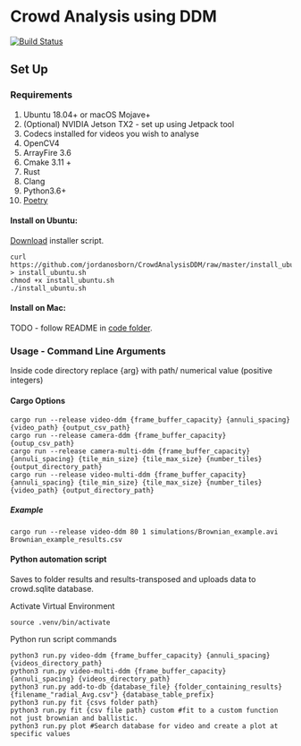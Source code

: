 # Crowd Analysis using DDM

[![Build Status](https://travis-ci.com/jordanosborn/MastersProject.svg?token=2eJkyoJzDLeBMdiGDz2x&branch=master)](https://travis-ci.com/jordanosborn/MastersProject)
## Set Up
### Requirements
1. Ubuntu 18.04+ or macOS Mojave+
1. (Optional) NVIDIA Jetson TX2 - set up using Jetpack tool
1. Codecs installed for videos you wish to analyse
1. OpenCV4
1. ArrayFire 3.6
1. Cmake 3.11 +
1. Rust
1. Clang
1. Python3.6+
1. [Poetry](https://github.com/sdispater/poetry)
#### Install on Ubuntu:
[Download](https://github.com/jordanosborn/CrowdAnalysisDDM/raw/master/install_ubuntu.sh) installer script.

    curl https://github.com/jordanosborn/CrowdAnalysisDDM/raw/master/install_ubuntu.sh > install_ubuntu.sh 
    chmod +x install_ubuntu.sh
    ./install_ubuntu.sh
#### Install on Mac:
TODO - follow README in [code folder](code/README.md).
### Usage - Command Line Arguments

Inside code directory replace {arg} with path/ numerical value (positive integers)

#### Cargo Options
    cargo run --release video-ddm {frame_buffer_capacity} {annuli_spacing} {video_path} {output_csv_path}
    cargo run --release camera-ddm {frame_buffer_capacity} {outup_csv_path}
    cargo run --release camera-multi-ddm {frame_buffer_capacity} {annuli_spacing} {tile_min_size} {tile_max_size} {number_tiles} {output_directory_path}
    cargo run --release video-multi-ddm {frame_buffer_capacity} {annuli_spacing} {tile_min_size} {tile_max_size} {number_tiles} {video_path} {output_directory_path}

##### Example

    cargo run --release video-ddm 80 1 simulations/Brownian_example.avi Brownian_example_results.csv

#### Python automation script
Saves to folder results and results-transposed and uploads data to crowd.sqlite database.

Activate Virtual Environment

    source .venv/bin/activate

Python run script commands

    python3 run.py video-ddm {frame_buffer_capacity} {annuli_spacing} {videos_directory_path}
    python3 run.py video-multi-ddm {frame_buffer_capacity} {annuli_spacing} {videos_directory_path}
    python3 run.py add-to-db {database_file} {folder_containing_results} {filename_"radial_Avg.csv"} {database_table_prefix}
    python3 run.py fit {csvs folder path} 
    python3 run.py fit {csv file path} custom #fit to a custom function not just brownian and ballistic.
    python3 run.py plot #Search database for video and create a plot at specific values

